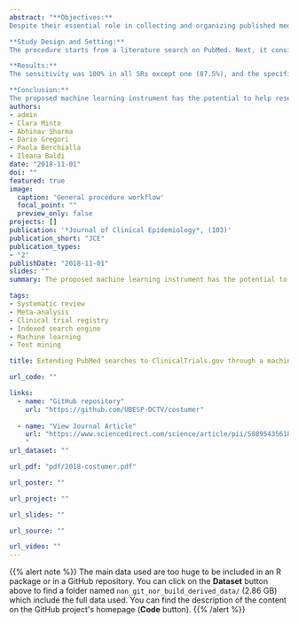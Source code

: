 ```yaml
---
abstract: "**Objectives:**
Despite their essential role in collecting and organizing published medical literature, indexed search engines are unable to cover all relevant knowledge. Hence, current literature recommends the inclusion of clinical trial registries in systematic reviews (SRs). This study aims to provide an automated approach to extend a search on PubMed to the ClinicalTrials.gov database, relying on text mining and machine learning techniques.

**Study Design and Setting:**
The procedure starts from a literature search on PubMed. Next, it considers the training of a classifier that can identify documents with a comparable word characterization in the ClinicalTrials.gov clinical trial repository. Fourteen SRs, covering a broad range of health conditions, are used as case studies for external validation. A cross-validated support-vector machine (SVM) model was used as the classifier.

**Results:**
The sensitivity was 100% in all SRs except one (87.5%), and the specificity ranged from 97.2% to 99.9%. The ability of the instrument to distinguish on-topic from off-topic articles ranged from an area under the receiver operator characteristic curve of 93.4% to 99.9%.

**Conclusion:**
The proposed machine learning instrument has the potential to help researchers identify relevant studies in the SR process by reducing workload, without losing sensitivity and at a small price in terms of specificity."
authors:
- admin
- Clara Minto
- Abhinav Sharma
- Dario Gregori
- Paola Berchialla
- Ileana Baldi
date: "2018-11-01"
doi: ""
featured: true
image:
  caption: 'General procedure workflow'
  focal_point: ""
  preview_only: false
projects: []
publication: '*Journal of Clinical Epidemiology*, (103)'
publication_short: "JCE"
publication_types:
- "2"
publishDate: "2018-11-01"
slides: ""
summary: The proposed machine learning instrument has the potential to help researchers identify relevant studies in the SR process by reducing workload, without losing sensitivity and at a small price in terms of specificity.

tags:
- Systematic review
- Meta-analysis
- Clinical trial registry
- Indexed search engine
- Machine learning
- Text mining

title: Extending PubMed searches to ClinicalTrials.gov through a machine learning approach for systematic reviews

url_code: ""

links:
  - name: "GitHub repository"
    url: "https://github.com/UBESP-DCTV/costumer"
    
  - name: "View Journal Article"
    url: "https://www.sciencedirect.com/science/article/pii/S0895435618300854
    "
url_dataset: ""

url_pdf: "pdf/2018-costumer.pdf"

url_poster: ""

url_project: ""

url_slides: ""

url_source: ""

url_video: ""
---
```


{{% alert note %}}
The main data used are too huge to be included in an R package or in a
GitHub repository. You can click on the **Dataset** button above to find
a folder named `non_git_nor_build_derived_data/` (2.86 GB) which include
the full data used. You can find the description of the content on the
GitHub project's homepage (**Code** button).
{{% /alert %}}

